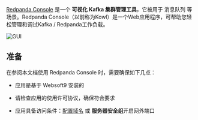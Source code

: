 [Redpanda Console](https://redpanda.com/) 是一个 **可视化 Kafka 集群管理工具**，它被用于 消息队列  等场景。Redpanda Console（以前称为Kowl）是一个Web应用程序，可帮助您轻松管理和调试Kafka / Redpanda工作负载。


![GUI](https://libs.websoft9.com/Websoft9/DocsPicture/zh/redpandaconsole/redpandaconsole-gui-websoft9.png)


## 准备

在参阅本文档使用 Redpanda Console 时，需要确保如下几点：

- 应用是基于 Websoft9 安装的

- 请检查应用的使用许可协议，确保符合要求

- 应用具备访问条件：[配置域名](./guide/appsetdomain) 或 **服务器安全组**开启网外端口